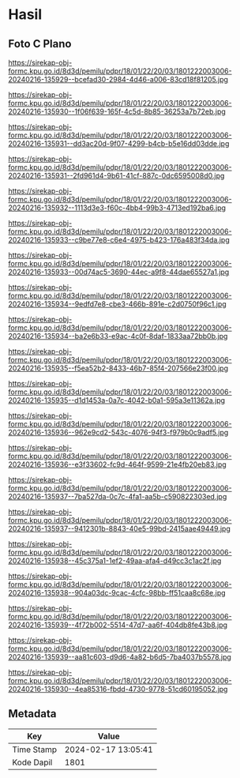 # Hasil

## Foto C Plano

https://sirekap-obj-formc.kpu.go.id/8d3d/pemilu/pdpr/18/01/22/20/03/1801222003006-20240216-135929--bcefad30-2984-4d46-a006-83cd18f81205.jpg

https://sirekap-obj-formc.kpu.go.id/8d3d/pemilu/pdpr/18/01/22/20/03/1801222003006-20240216-135930--1f06f639-165f-4c5d-8b85-36253a7b72eb.jpg

https://sirekap-obj-formc.kpu.go.id/8d3d/pemilu/pdpr/18/01/22/20/03/1801222003006-20240216-135931--dd3ac20d-9f07-4299-b4cb-b5e16dd03dde.jpg

https://sirekap-obj-formc.kpu.go.id/8d3d/pemilu/pdpr/18/01/22/20/03/1801222003006-20240216-135931--2fd961d4-9b61-41cf-887c-0dc6595008d0.jpg

https://sirekap-obj-formc.kpu.go.id/8d3d/pemilu/pdpr/18/01/22/20/03/1801222003006-20240216-135932--1113d3e3-f60c-4bb4-99b3-4713ed192ba6.jpg

https://sirekap-obj-formc.kpu.go.id/8d3d/pemilu/pdpr/18/01/22/20/03/1801222003006-20240216-135933--c9be77e8-c6e4-4975-b423-176a483f34da.jpg

https://sirekap-obj-formc.kpu.go.id/8d3d/pemilu/pdpr/18/01/22/20/03/1801222003006-20240216-135933--00d74ac5-3690-44ec-a9f8-44dae65527a1.jpg

https://sirekap-obj-formc.kpu.go.id/8d3d/pemilu/pdpr/18/01/22/20/03/1801222003006-20240216-135934--9edfd7e8-cbe3-466b-891e-c2d0750f96c1.jpg

https://sirekap-obj-formc.kpu.go.id/8d3d/pemilu/pdpr/18/01/22/20/03/1801222003006-20240216-135934--ba2e6b33-e9ac-4c0f-8daf-1833aa72bb0b.jpg

https://sirekap-obj-formc.kpu.go.id/8d3d/pemilu/pdpr/18/01/22/20/03/1801222003006-20240216-135935--f5ea52b2-8433-46b7-85f4-207566e23f00.jpg

https://sirekap-obj-formc.kpu.go.id/8d3d/pemilu/pdpr/18/01/22/20/03/1801222003006-20240216-135935--d1d1453a-0a7c-4042-b0a1-595a3e11362a.jpg

https://sirekap-obj-formc.kpu.go.id/8d3d/pemilu/pdpr/18/01/22/20/03/1801222003006-20240216-135936--962e9cd2-543c-4076-94f3-f979b0c9adf5.jpg

https://sirekap-obj-formc.kpu.go.id/8d3d/pemilu/pdpr/18/01/22/20/03/1801222003006-20240216-135936--e3f33602-fc9d-464f-9599-21e4fb20eb83.jpg

https://sirekap-obj-formc.kpu.go.id/8d3d/pemilu/pdpr/18/01/22/20/03/1801222003006-20240216-135937--7ba527da-0c7c-4fa1-aa5b-c590822303ed.jpg

https://sirekap-obj-formc.kpu.go.id/8d3d/pemilu/pdpr/18/01/22/20/03/1801222003006-20240216-135937--9412301b-8843-40e5-99bd-2415aae49449.jpg

https://sirekap-obj-formc.kpu.go.id/8d3d/pemilu/pdpr/18/01/22/20/03/1801222003006-20240216-135938--45c375a1-1ef2-49aa-afa4-d49cc3c1ac2f.jpg

https://sirekap-obj-formc.kpu.go.id/8d3d/pemilu/pdpr/18/01/22/20/03/1801222003006-20240216-135938--904a03dc-9cac-4cfc-98bb-ff51caa8c68e.jpg

https://sirekap-obj-formc.kpu.go.id/8d3d/pemilu/pdpr/18/01/22/20/03/1801222003006-20240216-135939--4f72b002-5514-47d7-aa6f-404db8fe43b8.jpg

https://sirekap-obj-formc.kpu.go.id/8d3d/pemilu/pdpr/18/01/22/20/03/1801222003006-20240216-135939--aa81c603-d9d6-4a82-b6d5-7ba4037b5578.jpg

https://sirekap-obj-formc.kpu.go.id/8d3d/pemilu/pdpr/18/01/22/20/03/1801222003006-20240216-135930--4ea85316-fbdd-4730-9778-51cd60195052.jpg


## Metadata

| Key        | Value               |
| ---------- | ------------------- |
| Time Stamp | 2024-02-17 13:05:41 |
| Kode Dapil | 1801                |



